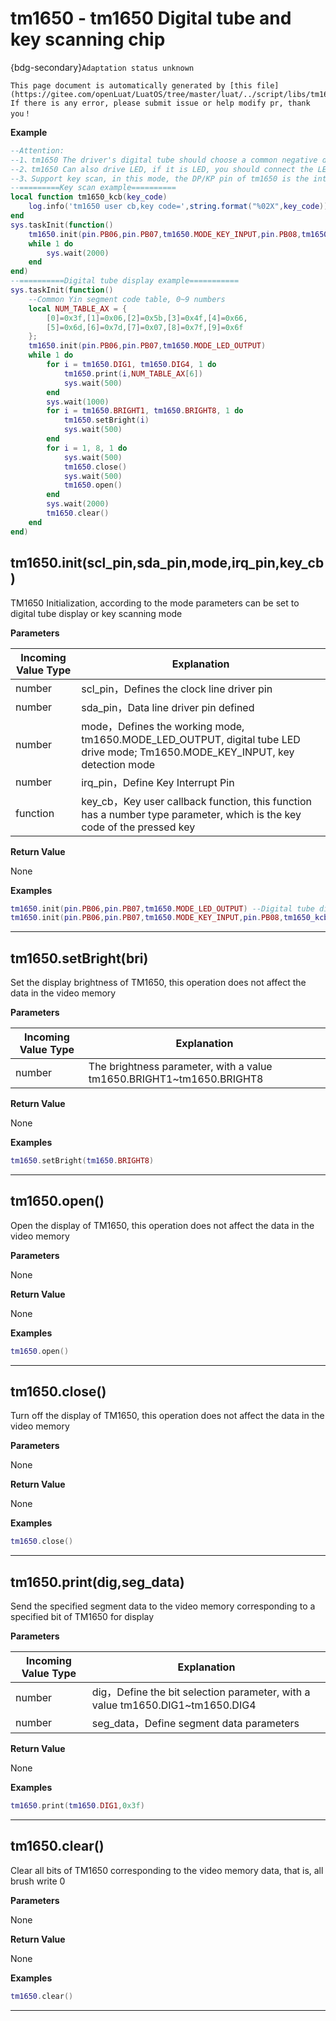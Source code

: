 # tm1650 - tm1650 Digital tube and key scanning chip

{bdg-secondary}`Adaptation status unknown`

```{note}
This page document is automatically generated by [this file](https://gitee.com/openLuat/LuatOS/tree/master/luat/../script/libs/tm1650.lua). If there is any error, please submit issue or help modify pr, thank you！
```


**Example**

```lua
--Attention:
--1、tm1650 The driver's digital tube should choose a common negative digital tube
--2、tm1650 Can also drive LED, if it is LED, you should connect the LED into a common negative digital tube inside the same circuit
--3、Support key scan, in this mode, the DP/KP pin of tm1650 is the interrupt output pin
--=========Key scan example==========
local function tm1650_kcb(key_code)
    log.info('tm1650 user cb,key code=',string.format("%02X",key_code))
end
sys.taskInit(function()
    tm1650.init(pin.PB06,pin.PB07,tm1650.MODE_KEY_INPUT,pin.PB08,tm1650_kcb)
    while 1 do
        sys.wait(2000)
    end
end)
--==========Digital tube display example===========
sys.taskInit(function()
    --Common Yin segment code table, 0~9 numbers
    local NUM_TABLE_AX = {
        [0]=0x3f,[1]=0x06,[2]=0x5b,[3]=0x4f,[4]=0x66,
        [5]=0x6d,[6]=0x7d,[7]=0x07,[8]=0x7f,[9]=0x6f
    };   
    tm1650.init(pin.PB06,pin.PB07,tm1650.MODE_LED_OUTPUT)
    while 1 do
        for i = tm1650.DIG1, tm1650.DIG4, 1 do
            tm1650.print(i,NUM_TABLE_AX[6])
            sys.wait(500)
        end
        sys.wait(1000)
        for i = tm1650.BRIGHT1, tm1650.BRIGHT8, 1 do
            tm1650.setBright(i)
            sys.wait(500)
        end
        for i = 1, 8, 1 do
            sys.wait(500)
            tm1650.close()    
            sys.wait(500)
            tm1650.open()
        end
        sys.wait(2000)
        tm1650.clear()
    end
end)

```

## tm1650.init(scl_pin,sda_pin,mode,irq_pin,key_cb)



TM1650 Initialization, according to the mode parameters can be set to digital tube display or key scanning mode

**Parameters**

|Incoming Value Type | Explanation|
|-|-|
|number|scl_pin，Defines the clock line driver pin|
|number|sda_pin，Data line driver pin defined|
|number|mode，Defines the working mode, tm1650.MODE_LED_OUTPUT, digital tube LED drive mode; Tm1650.MODE_KEY_INPUT, key detection mode|
|number|irq_pin，Define Key Interrupt Pin|
|function|key_cb，Key user callback function, this function has a number type parameter, which is the key code of the pressed key|

**Return Value**

None

**Examples**

```lua
tm1650.init(pin.PB06,pin.PB07,tm1650.MODE_LED_OUTPUT) --Digital tube display mode
tm1650.init(pin.PB06,pin.PB07,tm1650.MODE_KEY_INPUT,pin.PB08,tm1650_kcb)  --Key Scan Mode

```

---

## tm1650.setBright(bri)



Set the display brightness of TM1650, this operation does not affect the data in the video memory

**Parameters**

|Incoming Value Type | Explanation|
|-|-|
|number|The brightness parameter, with a value tm1650.BRIGHT1~tm1650.BRIGHT8|

**Return Value**

None

**Examples**

```lua
tm1650.setBright(tm1650.BRIGHT8)

```

---

## tm1650.open()



Open the display of TM1650, this operation does not affect the data in the video memory

**Parameters**

None

**Return Value**

None

**Examples**

```lua
tm1650.open()

```

---

## tm1650.close()



Turn off the display of TM1650, this operation does not affect the data in the video memory

**Parameters**

None

**Return Value**

None

**Examples**

```lua
tm1650.close()

```

---

## tm1650.print(dig,seg_data)



Send the specified segment data to the video memory corresponding to a specified bit of TM1650 for display

**Parameters**

|Incoming Value Type | Explanation|
|-|-|
|number|dig，Define the bit selection parameter, with a value tm1650.DIG1~tm1650.DIG4|
|number|seg_data，Define segment data parameters|

**Return Value**

None

**Examples**

```lua
tm1650.print(tm1650.DIG1,0x3f)

```

---

## tm1650.clear()



Clear all bits of TM1650 corresponding to the video memory data, that is, all brush write 0

**Parameters**

None

**Return Value**

None

**Examples**

```lua
tm1650.clear()

```

---


